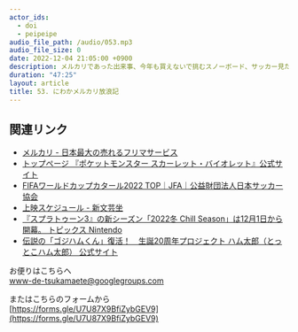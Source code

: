 ```yaml
---
actor_ids:
  - doi
  - peipeipe
audio_file_path: /audio/053.mp3
audio_file_size: 0
date: 2022-12-04 21:05:00 +0900
description: メルカリであった出来事、今年も買えないで挑むスノーボード、サッカー見た、ポケモンSVと溜めるアカデミー、ゴジラ復活上映会について話しました。
duration: "47:25"
layout: article
title: 53. にわかメルカリ放浪記
---
```


## 関連リンク


- [メルカリ - 日本最大の売れるフリマサービス](https://jp.mercari.com/)
- [トップページ  『ポケットモンスター スカーレット・バイオレット』公式サイト](https://www.pokemon.co.jp/ex/sv/ja/)
- [FIFAワールドカップカタール2022 TOP｜JFA｜公益財団法人日本サッカー協会](https://www.jfa.jp/samuraiblue/worldcup_2022/)
- [上映スケジュール - 新文芸坐](https://www.shin-bungeiza.com/schedule.html#d2022-12-10-1)
- [『スプラトゥーン3』の新シーズン「2022冬 Chill Season」は12月1日から開幕。  トピックス  Nintendo](https://topics.nintendo.co.jp/article/8c3cbc42-755d-47a2-a08f-953d43015faa)
- [伝説の「ゴジハムくん」復活！　生誕20周年プロジェクト  ハム太郎（とっとこハム太郎） 公式サイト](https://sho.jp/hamutaro/godzihamkun)


お便りはこちらへ<br/>
www-de-tsukamaete@googlegroups.com


またはこちらのフォームから<br/>
[https://forms.gle/U7U87X9BfiZybGEV9](https://forms.gle/U7U87X9BfiZybGEV9)